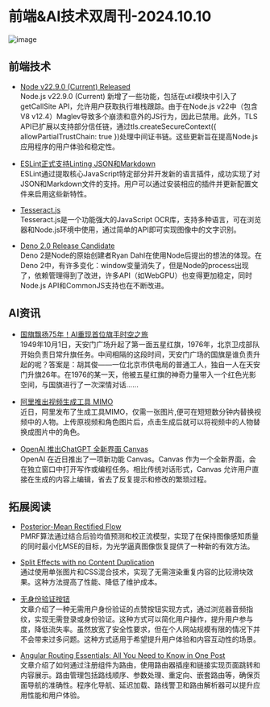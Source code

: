 # 前端&AI技术双周刊-2024.10.10

![image](https://gips0.baidu.com/it/u=2581007378,2933451928&fm=3028&app=3028&f=PNG&fmt=auto&q=100&size=f900_383)

## 前端技术
- [Node v22.9.0 (Current) Released](https://nodejs.org/en/blog/release/v22.9.0)
<br>Node.js v22.9.0 (Current) 新增了一些功能，包括在util模块中引入了getCallSite API，允许用户获取执行堆栈跟踪。由于在Node.js v22中（包含V8 v12.4）Maglev导致多个崩溃和意外的JS行为，因此已禁用。此外，TLS API已扩展以支持部分信任链，通过tls.createSecureContext({ allowPartialTrustChain: true })处理中间证书链。这些更新旨在提高Node.js应用程序的用户体验和稳定性。

- [ ESLint正式支持Linting JSON和Markdown](https://eslint.org/blog/2024/10/eslint-json-markdown-support/)
<br>ESLint通过提取核心JavaScript特定部分并开发新的语言插件，成功实现了对JSON和Markdown文件的支持。用户可以通过安装相应的插件并更新配置文件来启用这些新特性。

- [Tesseract.js](https://tesseract.projectnaptha.com/)
<br>Tesseract.js是一个功能强大的JavaScript OCR库，支持多种语言，可在浏览器和Node.js环境中使用，通过简单的API即可实现图像中的文字识别。

- [Deno 2.0 Release Candidate](https://deno.com/blog/v2.0-release-candidate)
<br>Deno 2是Node的原始创建者Ryan Dahl在使用Node后提出的想法的体现。在Deno 2中，有许多变化：window变量消失了，但是Node的process出现了，依赖管理得到了改进，许多API（如WebGPU）也变得更加稳定，同时Node.js API和CommonJS支持也在不断改进。

## AI资讯
- [国旗飘扬75年！AI重现首位旗手时空之旅](https://news.cctv.com/2024/10/01/ARTIVgqg95RIc9PhqvXVEcbA241001.shtml)
<br>1949年10月1日，天安门广场升起了第一面五星红旗，1976年，北京卫戍部队开始负责日常升旗任务。中间相隔的这段时间，天安门广场的国旗是谁负责升起的呢？答案是：胡其俊——一位北京市供电局的普通工人，独自一人在天安门升旗26年。在1976的某一天，他被五星红旗的神奇力量带入一个红色光影空间，与国旗进行了一次深情对话……

- [阿里推出视频生成工具 MIMO](https://mimo-ai.com/zh/mimo-ai)
<br>近日，阿里发布了生成工具MIMO，仅需一张图片,便可在短短数分钟内替换视频中的人物。上传原视频和角色图片后，点击生成后就可以将视频中的人物替换成图片中的角色。

- [OpenAI 推出ChatGPT 全新界面 Canvas](https://openai.com/index/introducing-canvas/)
<br>OpenAI 在近日推出了一项新功能 Canvas。Canvas 作为一个全新界面，会在独立窗口中打开写作或编程任务。相比传统对话形式，Canvas 允许用户直接在生成的内容上编辑，省去了反复提示和修改的繁琐过程。

## 拓展阅读
- [Posterior-Mean Rectified Flow](https://pmrf-ml.github.io/)
<br>PMRF算法通过结合后验均值预测和校正流模型，实现了在保持图像感知质量的同时最小化MSE的目标，为光学逼真图像恢复提供了一种新的有效方法。

- [Split Effects with no Content Duplication](https://frontendmasters.com/blog/split-effects-with-no-content-duplication/?utm_source=CSS-Weekly&utm_campaign=Issue-595&utm_medium=web)
<br>通过使用单张图片和CSS混合技术，实现了无需渲染重复内容的比较滑块效果。这种方法提高了性能、降低了维护成本。

- [无身份验证按钮](https://abhisaha.com/blog/no-authentication-like-button)
<br>文章介绍了一种无需用户身份验证的点赞按钮实现方式，通过浏览器音频指纹，实现无需登录或身份验证。这种方式可以简化用户操作，提升用户参与度，降低流失率。虽然放宽了安全性要求，但在个人网站规模有限的情况下并不会带来过多问题。这种方式适用于希望提升用户体验和内容互动性的场景。

- [Angular Routing Essentials: All You Need to Know in One Post](https://monsterlessons-academy.com/posts/angular-routing-essentials-all-you-need-to-know-in-one-post)
<br>文章介绍了如何通过注册组件为路由，使用路由器插座和链接实现页面跳转和内容展示。路由管理包括路线顺序、参数处理、重定向、嵌套路由等，确保页面导航的准确性。程序化导航、延迟加载、路线警卫和路由解析器可以提升应用性能和用户体验。

